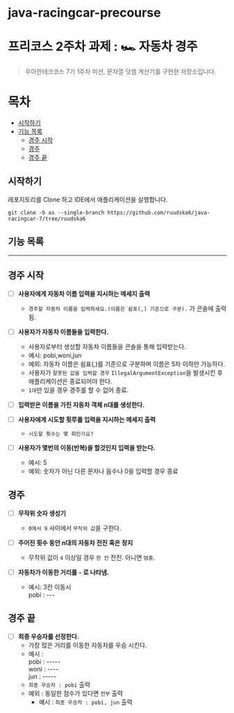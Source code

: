 # java-racingcar-precourse

# 프리코스 2주차 과제 : 🏎️ 자동차 경주

> 우아한테크코스 7기 1주차 미션, 문자열 덧셈 계산기를 구현한 저장소입니다.

# 목차

- [시작하기](#시작하기)
- [기능 목록](#기능-목록)
    - [경주 시작](#경주-시작)
    - [경주](#경주)
    - [경주 끝](#경주-끝)

## 시작하기

레포지토리를 Clone 하고 IDE에서 애플리케이션을 실행합니다.

```git
git clone -b as --single-branch https://github.com/ruudska6/java-racingcar-7/tree/ruudska6
```

## 기능 목록

---

## 경주 시작
- [ ] **사용자에게 자동차 이름 입력을 지시하는 메세지 출력**
    -  `경주할 자동차 이름을 입력하세요.(이름은 쉼표(,) 기준으로 구분).` 가 콘솔에 출력됨.
- [ ] **사용자가 자동차 이름들을 입력한다.**
    - 사용자로부터 생성할 자동차 이름들을 콘솔을 통해 입력받는다.
    - 예시: pobi,woni,jun
    - 예외: 자동차 이름은 쉼표(,)를 기준으로 구분하며 이름은 5자 이하만 가능하다.
    - 사용자가 `잘못된 값을 입력할 경우` `IllegalArgumentException`을 발생시킨 후 애플리케이션은 종료되어야 한다.
    - `1대`만 있을 경우 경주를 할 수 없어 종료.
- [ ] **입력받은 이름을 가진 자동차 객체 n대를 생성한다.**

- [ ] **사용자에게 시도할 횟루를 입력을 지시하는 메세지 출력**
  - `시도할 횟수는 몇 회인가요? ` 
- [ ] **사용자가 몇번의 이동(반복)을 할것인지 입력을 받는다.**
  - 예시: 5
  - 예외: 숫자가 아닌 다른 문자나 음수나 0을 입력할 경우 종료
## 경주
- [ ] **무작위 숫자 생성기**
  - `0에서 9` 사이에서 `무작위 값`을 구한다.
- [ ] **주어진 횟수 동안 n대의 자동차 전진 혹은 정지**
    -  무작위 값이 `4` 이상일 경우 `한 칸` 전진. 아니면 `멈춤`.

- [ ] **자동차가 이동한 거리를 `-` 로 나타냄.**
    - 예시: 3칸 이동시   
    pobi : ---

## 경주 끝
- [ ] **최종 우승자를 선정한다.**
    -  가장 많은 거리를 이동한 자동차를 우승 시킨다.
    - 예시 :  
    pobi : -----  
    woni : ----  
    jun : -----    
    - `최종 우승자 : pobi` 출력
    - 예외 : 동일한 점수가 있다면 `전부` 출력
      - 예시 : `최종 우승자 : pobi, jun` 출력